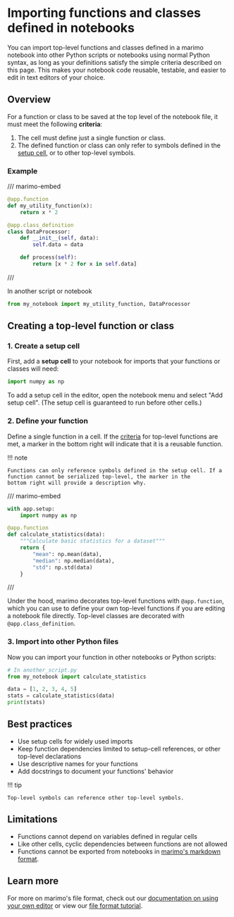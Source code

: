 # Importing functions and classes defined in notebooks

You can import top-level functions and classes defined in a marimo notebook
into other Python scripts or notebooks using normal Python syntax, as long as
your definitions satisfy the simple criteria described on this page. This makes
your notebook code reusable, testable, and easier to edit in text editors
of your choice.

## Overview

For a function or class to be saved at the top level of the notebook file, it must 
meet the following **criteria**:

1. The cell must define just a single function or class.
2. The defined function or class can only refer to symbols defined in the
   [setup cell](#create-a-setup-cell), or to other top-level symbols.


### Example

/// marimo-embed
```python
@app.function
def my_utility_function(x):
    return x * 2

@app.class_definition
class DataProcessor:
    def __init__(self, data):
        self.data = data

    def process(self):
        return [x * 2 for x in self.data]
```
///

In another script or notebook

```python
from my_notebook import my_utility_function, DataProcessor
```

## Creating a top-level function or class

### 1. Create a setup cell

First, add a **setup cell** to your notebook for imports that your functions or
classes will need:

```python
import numpy as np
```

To add a setup cell in the editor, open the notebook menu and select "Add setup cell".
(The setup cell is guaranteed to run before other cells.)

### 2. Define your function

Define a single function in a cell. If the
[criteria](overview) for top-level
functions are met, a marker in the bottom right will indicate that it is a
reusable function.

!!! note

    Functions can only reference symbols defined in the setup cell. If a
    function cannot be serialized top-level, the marker in the
    bottom right will provide a description why.

/// marimo-embed
```python
with app.setup:
    import numpy as np

@app.function
def calculate_statistics(data):
    """Calculate basic statistics for a dataset"""
    return {
        "mean": np.mean(data),
        "median": np.median(data),
        "std": np.std(data)
    }
```
///

Under the hood, marimo decorates top-level functions with `@app.function`,
which you can use to define your own top-level functions if you are editing a
notebook file directly. Top-level classes are decorated with `@app.class_definition`.

### 3. Import into other Python files

Now you can import your function in other notebooks or Python scripts:

```python
# In another_script.py
from my_notebook import calculate_statistics

data = [1, 2, 3, 4, 5]
stats = calculate_statistics(data)
print(stats)
```

## Best practices

- Use setup cells for widely used imports
- Keep function dependencies limited to setup-cell references, or other top-level declarations
- Use descriptive names for your functions
- Add docstrings to document your functions' behavior

!!! tip 

    Top-level symbols can reference other top-level symbols.


## Limitations

- Functions cannot depend on variables defined in regular cells
- Like other cells, cyclic dependencies between functions are not allowed
- Functions cannot be exported from notebooks in [marimo's markdown format](editor_features/watching.md#markdown-file-support).

## Learn more

For more on marimo's file format, check out our [documentation on using your
own editor](../guides/editor_features/watching.md) or view
our [file format tutorial](https://links.marimo.app/tutorial-fileformat).

